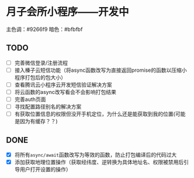# 月子会所小程序——开发中

主色调：#9266f9
暗色：#bfbfbf

## TODO

- [ ] 完善微信登录/注册流程
- [ ] 接入榛子云短信功能（将async函数改写为直接返回promise的函数以压缩小程序打包后的包大小）
- [ ] 查看腾讯云小程序云开发短信验证解决方案
- [ ] 将云函数的async改写看会不会影响打包结果
- [ ] 完善auth页面
- [ ] 寻找配置路径别名的解决方案
- [ ] 有获取位置信息的权限但没开手机定位，为什么还是能获取到我的位置(可能是因为有缓存？？)

## DONE

- [x] 将所有`async/await`函数改写为等效的函数，防止打包编译后的代码过大
- [x] 添加获取地理位置操作（获取经纬度、逆转换为具体地址名、权限被禁用后引导用户打开设置的操作）
